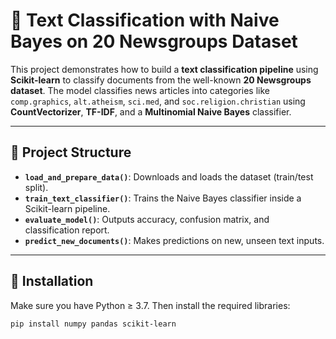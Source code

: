 # 🧠 Text Classification with Naive Bayes on 20 Newsgroups Dataset

This project demonstrates how to build a **text classification pipeline** using **Scikit-learn** to classify documents from the well-known **20 Newsgroups dataset**. The model classifies news articles into categories like `comp.graphics`, `alt.atheism`, `sci.med`, and `soc.religion.christian` using **CountVectorizer**, **TF-IDF**, and a **Multinomial Naive Bayes** classifier.

---

## 📂 Project Structure

- **`load_and_prepare_data()`**: Downloads and loads the dataset (train/test split).
- **`train_text_classifier()`**: Trains the Naive Bayes classifier inside a Scikit-learn pipeline.
- **`evaluate_model()`**: Outputs accuracy, confusion matrix, and classification report.
- **`predict_new_documents()`**: Makes predictions on new, unseen text inputs.

---

## 🔧 Installation

Make sure you have Python ≥ 3.7. Then install the required libraries:

```bash
pip install numpy pandas scikit-learn



